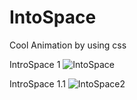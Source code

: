 # IntoSpace
Cool Animation by using css

IntroSpace 1
![IntoSpace](https://user-images.githubusercontent.com/43114098/196002044-272baea7-032c-4ae0-b5f3-78a5a1f4a461.gif)

IntroSpace 1.1
![IntoSpace2](https://user-images.githubusercontent.com/43114098/196003697-4df983b7-399f-4164-9ea9-0e6df28d3dcc.gif)
